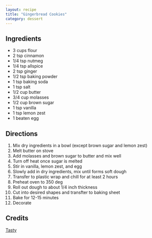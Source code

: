```yaml
---
layout: recipe
title: "Gingerbread Cookies"
category: dessert
---
```


## Ingredients

- 3 cups flour
- 2 tsp cinnamon
- 1/4 tsp nutmeg
- 1/4 tsp allspice
- 2 tsp ginger
- 1/2 tsp baking powder
- 1 tsp baking soda
- 1 tsp salt
- 1/2 cup butter
- 3/4 cup molasses
- 1/2 cup brown sugar
- 1 tsp vanilla
- 1 tsp lemon zest
- 1 beaten egg

## Directions

1. Mix dry ingredients in a bowl (except brown sugar and lemon zest)
2. Melt butter on stove
3. Add molasses and brown sugar to butter and mix well
4. Turn off heat once sugar is melted
5. Stir in vanilla, lemon zest, and egg
6. Slowly add in dry ingredients, mix until forms soft dough
7. Transfer to plastic wrap and chill for at least 2 hours
8. Preheat oven to 350 deg
9. Roll out dough to about 1/4 inch thickness
10. Cut into desired shapes and transfter to baking sheet
11. Bake for 12-15 minutes
12. Decorate

## Credits
[Tasty](https://www.youtube.com/watch?v=t5REhShQVt0&t=39s)